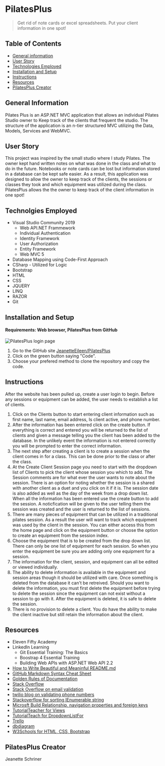 # PilatesPlus   
 >Get rid of note cards or excel spreadsheets.  Put your client information in one spot!  
## Table of Contents
* [General information](#general-info)
* [User Story](#user-story)
* [Technologies Employed](#technologies-used)
* [Installation and Setup](Installation-amdnd-setup)
* [Instructions](#instructions)
* [Resources](#resources)
* [PilatesPlus Creator](#pilatesplus-creator)
## General Information  
Pilates Plus is an ASP.NET MVC application that allows an individual Pilates Studio owner to Keep track of the clients that frequent the studio. The structure
of the application is an n-tier structured MVC utilizing the Data, Models, Services and WebMVC.  
## User Story  
This project was inspired by the small studio where I study Pilates.  The owner kept hand written notes on what was done in the class and what to do in the future. Notebooks or note cards can be lost but information stored in a database can be kept safe easier.  As a result, this application was designed to allow the owner to keep track of the clients, the sessions or classes they took and which equipment was utilized during the class. PilatesPlus allows the the owner to keep track of the client information in one spot!   
## Technolgies Employed  
 * Visual Studio Community 2019
   * Web API.NET Frammework
   * Individual Authentication
   * Identity Framework
   * User Authorization
   * Entity Framework
   * Web MVC 5
  * Database Mapping using Code-First Approach
  * CSharp - Utilized for Logic 
  * Bootstrap
  * HTML
  * CSS
  * JQUERY
  * LINQ
  * RAZOR
  * Git  
 ## Installation and Setup  
 #### Requirements: Web browser, PilatesPlus from GitHub 
 ![PilatesPlus login page](https://user-images.githubusercontent.com/73566009/117311749-7a756f80-ae52-11eb-9437-5a602bc66833.png)

 1. Go to the GitHub site [JeanetteEileen/PilatesPlus](https://github.com/JeanetteEileen/PilatesPlus)
 2. Click on the green button saying "Code".
 3. Choose your prefered method to clone the repository and copy the code.  
## Instructions  
After the website has been pulled up, create a user login to begin.  Before any sessions or equipment can be added, the user needs to establish a list of clients.
1. Click on the Clients button to start entering client information such as first name, last name, email address, Is client active, and phone number.
2. After the information has been entered click on the create button.  If everything is correct and entered you will be returned to the list of clients and given a message telling you the client has been added to the database.  In the unlikely event the information is not entered correctly you will be prompted to enter the correct information.
3. The next step after creating a client is to create a session when the client comes in for a class.  This can be done prior to the class or after the class. 
4. At the Create Client Session page you need to start with the dropdown list of Clients to pick the client whose session you which to add.  The Session comments are for what ever the user wants to note about the session. There is an option for noting whether the session is a shared with another client as a duet and you click on it if it is.  The session date is also added as well as the day of the week from a drop down list.  When all the information has been entered use the create button to add the session.  A noticfication will be given to the user telling them the session was created and the user is returned to the list of sessions.
5. There are many pieces of equipment that can be utilized in a traditional pilates session.  As a result the user will want to track which equipment was used by the client in the session.  You can either access this from the home page and click on the equipment button or choose the option to create an equipment from the session index.
6. Choose the equipment that is to be created from the drop down list.  There can only be one list of equipment for each session.  So when you enter the equipment be sure you are adding only one equipment for a session.
7. The information for the client, session, and equipment can all be edited or viewed individually.  
8. The ability to delete information is available in the equipment and session areas though it should be utilized with care.  Once something is deleted from the database it can't be retreived.  Should you want to delete the information, you must first delete the equipment before trying to delete the session since the equipment can not exist without a session to go with it. After the equipment is deleted, it is safe to delete the session.
9. There is no provision to delete a client.  You do have the ability to make the client inactive but still retain the information about the client.   
## Resources
 * Eleven Fifty Academy 
 * LinkedIn Learning
   * Git Essential Training: The Basics
   * Boostrap 4 Essential Training
   * Building Web APIs with ASP.NET Web API 2.2
 * [How to Write Beautiful and Meaninful README.md](https://blog.bitsrc.io/how-to-write-beautiful-and-meaningful-readme-md-for-your-next-project-897045e3f991)
 * [GitHub Markdown Syntax Cheat Sheet](https://guides.github.com/pdfs/markdown-cheatsheet-online.pdf)
 * [Golden Rules of Documentation](https://docs.google.com/document/d/1RCrukQdGxV4wBL1um4K1U_V8q-0e67OkYoNEZMBp1Mo/edit)
 * [Stack Overflow](https://stackoverflow.com/questions/879852/display-a-view-from-another-controller-in-asp-net-mvc)
 * [Stack Overflow on email validation](https://stackoverflow.com/questions/16712043/email-address-validation-using-asp-net-mvc-data-type-attributes)
 * [twilio blog on validating phone numbers](https://www.twilio.com/blog/validating-phone-numbers-effectively-with-c-and-the-net-frameworks)
 * [Stackoverflow for sorting IEnumerable string](https://stackoverflow.com/questions/3630687/how-to-sort-an-ienumerablestring)
 * [Microsft Build Relationship, navigation properties and foreign keys](https://docs.microsoft.com/en-us/ef/ef6/fundamentals/relationships)
 * [TutorialTeacher for Views](https://www.tutorialsteacher.com/mvc/tempdata-in-asp.net-mvc)
 * [TutorialTeach for DropdownListFor](https://www.tutorialsteacher.com/mvc/htmlhelper-dropdownlist-dropdownlistfor) 
 * [Trello](https://trello.com)
 * [dbdiagram](https://dbdiagram.io)
 * [W3Schools for HTML, CSS, Bootstrap](https://www.w3schools.com) 
 ## PilatesPlus Creator
 Jeanette Schriner
 
   
   
  

  
